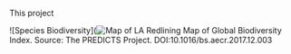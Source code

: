 This project


![Species Biodiversity](![Map of LA Redlining](https://www.researchgate.net/profile/Luca-Boerger/publication/323220562/figure/fig3/AS:632742182141952@1527868900085/Map-showing-the-Biodiversity-Intactness-Index-as-estimated-by-Newbold-et-al-2016a.png)
Map of Global Biodiversity Index. Source: The PREDICTS Project. DOI:10.1016/bs.aecr.2017.12.003
